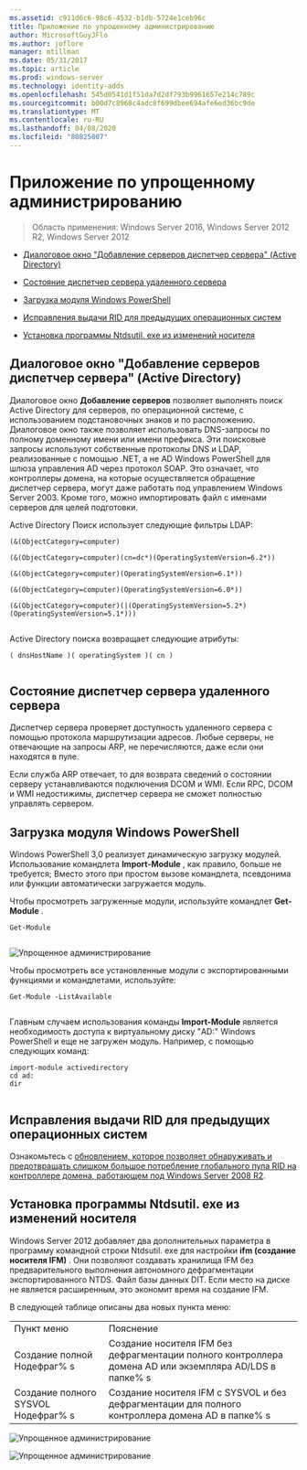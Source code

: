 ```yaml
---
ms.assetid: c911d6c6-98c6-4532-b1db-5724e1ceb96c
title: Приложение по упрощенному администрированию
author: MicrosoftGuyJFlo
ms.author: joflore
manager: mtillman
ms.date: 05/31/2017
ms.topic: article
ms.prod: windows-server
ms.technology: identity-adds
ms.openlocfilehash: 545d0541d1f51da7d2df793b9961657e214c789c
ms.sourcegitcommit: b00d7c8968c4adc8f699dbee694afe6ed36bc9de
ms.translationtype: MT
ms.contentlocale: ru-RU
ms.lasthandoff: 04/08/2020
ms.locfileid: "80825007"
---
```

# <a name="simplified-administration-appendix"></a>Приложение по упрощенному администрированию

>Область применения: Windows Server 2016, Windows Server 2012 R2, Windows Server 2012

  
-   [Диалоговое окно "Добавление серверов диспетчер сервера" (Active Directory)](../../ad-ds/deploy/Simplified-Administration-Appendix.md#BKMK_AddServers)  
  
-   [Состояние диспетчер сервера удаленного сервера](../../ad-ds/deploy/Simplified-Administration-Appendix.md#BKMK_ServerMgrStatus)  
  
-   [Загрузка модуля Windows PowerShell](../../ad-ds/deploy/Simplified-Administration-Appendix.md#BKMK_PSLoadModule)  
  
-   [Исправления выдачи RID для предыдущих операционных систем](../../ad-ds/deploy/Simplified-Administration-Appendix.md#BKMK_Rid)  
  
-   [Установка программы Ntdsutil. exe из изменений носителя](../../ad-ds/deploy/Simplified-Administration-Appendix.md#BKMK_IFM)  
  
## <a name="server-manager-add-servers-dialog-active-directory"></a><a name="BKMK_AddServers"></a>Диалоговое окно "Добавление серверов диспетчер сервера" (Active Directory)  

Диалоговое окно **Добавление серверов** позволяет выполнять поиск Active Directory для серверов, по операционной системе, с использованием подстановочных знаков и по расположению. Диалоговое окно также позволяет использовать DNS-запросы по полному доменному имени или имени префикса. Эти поисковые запросы используют собственные протоколы DNS и LDAP, реализованные с помощью .NET, а не AD Windows PowerShell для шлюза управления AD через протокол SOAP. Это означает, что контроллеры домена, на которые осуществляется обращение диспетчер сервера, могут даже работать под управлением Windows Server 2003. Кроме того, можно импортировать файл с именами серверов для целей подготовки.  
  
Active Directory Поиск использует следующие фильтры LDAP:  
  
```  
(&(ObjectCategory=computer)  
  
(&(ObjectCategory=computer)(cn=dc*)(OperatingSystemVersion=6.2*))  
  
(&(ObjectCategory=computer)(OperatingSystemVersion=6.1*))  
  
(&(ObjectCategory=computer)(OperatingSystemVersion=6.0*))  
  
(&(ObjectCategory=computer)(|(OperatingSystemVersion=5.2*)(OperatingSystemVersion=5.1*)))  
  
```  
  
Active Directory поиска возвращает следующие атрибуты:  
  
```  
( dnsHostName )( operatingSystem )( cn )  
  
```  
  
## <a name="server-manager-remote-server-status"></a><a name="BKMK_ServerMgrStatus"></a>Состояние диспетчер сервера удаленного сервера  
Диспетчер сервера проверяет доступность удаленного сервера с помощью протокола маршрутизации адресов. Любые серверы, не отвечающие на запросы ARP, не перечисляются, даже если они находятся в пуле.  
  
Если служба ARP отвечает, то для возврата сведений о состоянии серверу устанавливаются подключения DCOM и WMI. Если RPC, DCOM и WMI недостижимы, диспетчер сервера не сможет полностью управлять сервером.  
  
## <a name="windows-powershell-module-loading"></a><a name="BKMK_PSLoadModule"></a>Загрузка модуля Windows PowerShell  
Windows PowerShell 3,0 реализует динамическую загрузку модулей. Использование командлета **Import-Module** , как правило, больше не требуется; Вместо этого при простом вызове командлета, псевдонима или функции автоматически загружается модуль.  
  
Чтобы просмотреть загруженные модули, используйте командлет **Get-Module** .  
  
```  
Get-Module  
  
```  
  
![Упрощенное администрирование](media/Simplified-Administration-Appendix/ADDS_PSGetModule.gif)  
  
Чтобы просмотреть все установленные модули с экспортированными функциями и командлетами, используйте:  
  
```  
Get-Module -ListAvailable  
  
```  
  
Главным случаем использования команды **Import-Module** является необходимость доступа к виртуальному диску "AD:" Windows PowerShell и еще не загружен модуль. Например, с помощью следующих команд:  
  
```  
import-module activedirectory  
cd ad:  
dir  
  
```  
  
## <a name="rid-issuance-hotfixes-for-previous-operating-systems"></a><a name="BKMK_Rid"></a>Исправления выдачи RID для предыдущих операционных систем  
Ознакомьтесь с [обновлением, которое позволяет обнаруживать и предотвращать слишком большое потребление глобального пула RID на контроллере домена, работающем под Windows Server 2008 R2](https://support.microsoft.com/kb/2618669).  
  
## <a name="ntdsutilexe-install-from-media-changes"></a><a name="BKMK_IFM"></a>Установка программы Ntdsutil. exe из изменений носителя  
Windows Server 2012 добавляет два дополнительных параметра в программу командной строки Ntdsutil. exe для настройки **ifm (создание носителя IFM)** . Они позволяют создавать хранилища IFM без предварительного выполнения автономного дефрагментации экспортированного NTDS. Файл базы данных DIT. Если место на диске не является расширенным, это экономит время на создание IFM.  
  
В следующей таблице описаны два новых пункта меню:  
  
|||  
|-|-|  
|Пункт меню|Пояснение|  
|Создание полной Нодефраг% s|Создание носителя IFM без дефрагментации полного контроллера домена AD или экземпляра AD/LDS в папке% s|  
|Создание полного SYSVOL Нодефраг% s|Создание носителя IFM с SYSVOL и без дефрагментации для полного контроллера домена AD в папке% s|  
  
![Упрощенное администрирование](media/Simplified-Administration-Appendix/ADDS_PSIFM.png)  
  
![Упрощенное администрирование](media/Simplified-Administration-Appendix/ADDS_PSIFMComplete.gif)  
  


